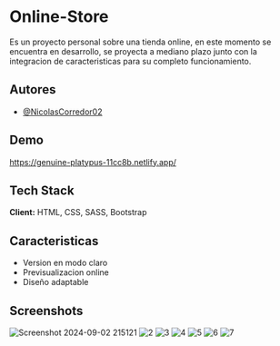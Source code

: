 
# Online-Store

Es un proyecto personal sobre una tienda online, en este momento se encuentra en desarrollo, se proyecta a mediano plazo junto con la integracion de caracteristicas para su completo funcionamiento.


## Autores

- [@NicolasCorredor02](https://github.com/NicolasCorredor02)


## Demo

https://genuine-platypus-11cc8b.netlify.app/


## Tech Stack

**Client:** HTML, CSS, SASS, Bootstrap


## Caracteristicas

- Version en modo claro
- Previsualizacion online
- Diseño adaptable



## Screenshots
![Screenshot 2024-09-02 215121](https://github.com/user-attachments/assets/6f424ffc-93b5-4c6d-82c6-b24b79e52700)
  ![2](https://github.com/user-attachments/assets/c22a021f-372e-4af6-b6ca-247ca3260c07)
  ![3](https://github.com/user-attachments/assets/42ba2458-82eb-4b3d-9168-376da1af91e5)
  ![4](https://github.com/user-attachments/assets/681c1407-4114-4874-8c9f-d6d0c4e84ebe)
  ![5](https://github.com/user-attachments/assets/8a890944-e43b-4a9a-bcea-1701b0e1afec)
  ![6](https://github.com/user-attachments/assets/afaae18c-9178-408e-87ff-e7e64766fc33)
  ![7](https://github.com/user-attachments/assets/c0ac6a12-9fe6-4b4d-a340-f2c8e33f801f)





